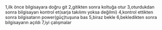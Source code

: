 1,ilk önce bilgisayara doğru git
2,gitikten sonra koltuğa otur
3,oturdukdan sonra bilgisayarı kontrol et(sarja takılımı yoksa değilmi)
4,kontrol ettikten sonra bilgisatarın power(güç)tuşuna bas
5,biraz bekle
6,bekledikten sonra bilgisayarın açıldı
7,iyi çalışmalar
